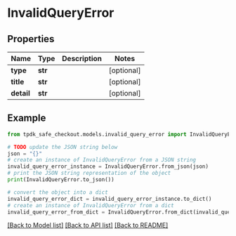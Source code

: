 # InvalidQueryError


## Properties

Name | Type | Description | Notes
------------ | ------------- | ------------- | -------------
**type** | **str** |  | [optional] 
**title** | **str** |  | [optional] 
**detail** | **str** |  | [optional] 

## Example

```python
from tpdk_safe_checkout.models.invalid_query_error import InvalidQueryError

# TODO update the JSON string below
json = "{}"
# create an instance of InvalidQueryError from a JSON string
invalid_query_error_instance = InvalidQueryError.from_json(json)
# print the JSON string representation of the object
print(InvalidQueryError.to_json())

# convert the object into a dict
invalid_query_error_dict = invalid_query_error_instance.to_dict()
# create an instance of InvalidQueryError from a dict
invalid_query_error_from_dict = InvalidQueryError.from_dict(invalid_query_error_dict)
```
[[Back to Model list]](../README.md#documentation-for-models) [[Back to API list]](../README.md#documentation-for-api-endpoints) [[Back to README]](../README.md)



